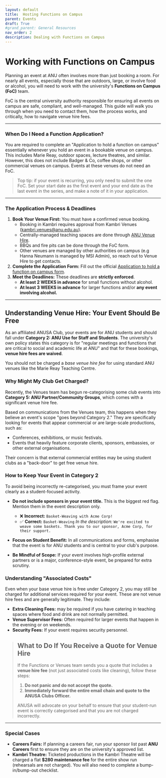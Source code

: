 ```yaml
---
layout: default
title:  Hosting Functions on Campus
parent: Events
draft: True
#grand_parent: General Resources
nav_order: 2
description: Dealing with Functions on Campus
---
```


# Working with Functions on Campus

Planning an event at ANU often involves more than just booking a room. For nearly all events, especially those that are outdoors, large, or involve food or alcohol, you will need to work with the university's **Functions on Campus (FoC)** team.

FoC is the central university authority responsible for ensuring all events on campus are safe, compliant, and well-managed. This guide will walk you through when you need to contact them, how the process works, and critically, how to navigate venue hire fees.

---

### When Do I Need a Function Application?

You are required to complete an "Application to hold a function on campus" essentially whenever you hold an event in a bookable venue on campus. This includes Marie Reay, outdoor spaces, lecture theatres, and similar.
However, this does not include Badger & Co, coffee shops, or other commercial venues on campus. Events at these venues do not need an FoC.

> Top tip: if your event is recurring, you only need to submit the one FoC. Set your start date as the first event and your end date as the last event in the series, and make a note of it in your application.

---

### The Application Process & Deadlines

1.  **Book Your Venue First:** You must have a confirmed venue booking.
    - Booking in Kambri requires approval from Kambri Venues (kambri.venues@anu.edu.au).
    - Centrally-managed teaching spaces are done through [ANU Venue Hire](https://services.anu.edu.au/campus-environment/venues-functions/anu-venue-hire).
    - BBQs and fire pits can be done through the FoC form.
    - Other venues are managed by other authorities on campus (e.g Hanna Neumann is managed by MSI Admin), so reach out to Venue Hire to get contacts.
2.  **Complete the Application Form:** Fill out the official [Application to hold a function on campus form](https://services.anu.edu.au/campus-environment/venues-functions/functions-on-campus).
3.  **Meet the Deadlines:** These deadlines are **strictly enforced**.
    *   **At least 2 WEEKS in advance** for small functions without alcohol.
    *   **At least 3 WEEKS in advance** for larger functions and/or **any event involving alcohol.**

---

## Understanding Venue Hire: Your Event Should Be Free

As an affiliated ANUSA Club, your events are for ANU students and should fall under **Category 2: ANU Use for Staff and Students**. The university's own policy states this category is for "regular meetings and functions that are critical to social and academic life at ANU" and that for these bookings, **venue hire fees are waived**.

You should not be charged a *base venue hire fee* for using standard ANU venues like the Marie Reay Teaching Centre.

### Why Might My Club Get Charged?

Recently, the Venues team has begun re-categorising some club events into **Category 5: ANU Partner/Community Groups**, which comes with a significant venue hire fee.

Based on communications from the Venues team, this happens when they believe an event's scope "goes beyond Category 2." They are specifically looking for events that appear commercial or are large-scale productions, such as:

*   Conferences, exhibitions, or music festivals.
*   Events that heavily feature corporate clients, sponsors, embassies, or other external organisations.

Their concern is that external commercial entities may be using student clubs as a "back-door" to get free venue hire.

### How to Keep Your Event in Category 2

To avoid being incorrectly re-categorised, you must frame your event clearly as a student-focused activity.

*   **Do not include sponsors in your event title.** This is the biggest red flag. Mention them in the event description only.

    *   ❌ **Incorrect:** `Basket-Weaving with Acme Corp!`
    *   ✅ **Correct:** `Basket-Weaving`
        *In the description:* `We're excited to weave some baskets. Thank you to our sponsor, Acme Corp, for their support.`

*   **Focus on Student Benefit:** In all communications and forms, emphasise that the event is for ANU students and is central to your club's purpose.
*   **Be Mindful of Scope:** If your event involves high-profile external partners or is a major, conference-style event, be prepared for extra scrutiny.

### Understanding "Associated Costs"

Even when your base venue hire is free under Category 2, you may still be charged for additional services required for your event. These are not venue hire fees and are generally legitimate. They include:

*   **Extra Cleaning Fees:** may be required if you have catering in teaching spaces where food and drink are not normally permitted.
*   **Venue Supervisor Fees:** Often required for larger events that happen in the evening or on weekends.
*   **Security Fees:** If your event requires security personnel.

> ## What to Do If You Receive a Quote for Venue Hire
>
> If the Functions or Venues team sends you a quote that includes a **venue hire fee** (not just associated costs like cleaning), follow these steps:
>
> 1.  **Do not panic and do not accept the quote.**
> 2.  **Immediately forward the entire email chain and quote to the ANUSA Clubs Officer.**
>
> ANUSA will advocate on your behalf to ensure that your student-run event is correctly categorised and that you are not charged incorrectly.

---

### Special Cases

*   **Careers Fairs:** If planning a careers fair, run your sponsor list past **ANU Careers** first to ensure they are on the university's approved list.
*   **Kambri Theatre:** Ticketed productions in the Kambri Theatre will be charged a flat **$280 maintenance fee** for the entire show run (rehearsals are not charged). You will also need to complete a bump-in/bump-out checklist.